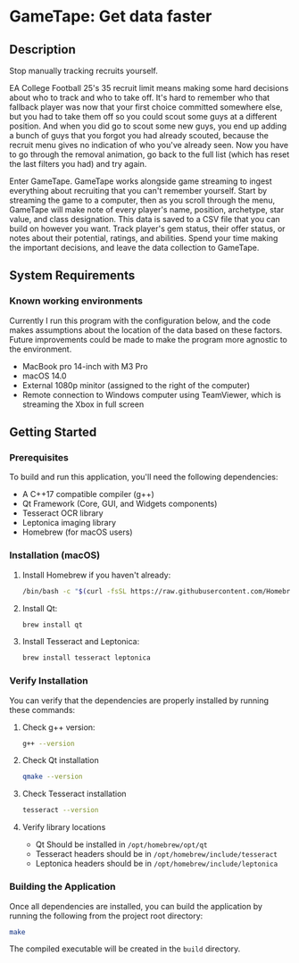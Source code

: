 # GameTape: Get data faster

## Description

Stop manually tracking recruits yourself.

EA College Football 25's 35 recruit limit means making some hard decisions about who to track and who to take off. It's hard to remember who that fallback player was now that your first choice committed somewhere else, but you had to take them off so you could scout some guys at a different position. And when you did go to scout some new guys, you end up adding a bunch of guys that you forgot you had already scouted, because the recruit menu gives no indication of who you've already seen. Now you have to go through the removal animation, go back to the full list (which has reset the last filters you had) and try again.

Enter GameTape. GameTape works alongside game streaming to ingest everything about recruiting that you can't remember yourself. Start by streaming the game to a computer, then as you scroll through the menu, GameTape will make note of every player's name, position, archetype, star value, and class designation. This data is saved to a CSV file that you can build on however you want. Track player's gem status, their offer status, or notes about their potential, ratings, and abilities. Spend your time making the important decisions, and leave the data collection to GameTape.

## System Requirements

### Known working environments
Currently I run this program with the configuration below, and the code makes assumptions about the location of the data based on these factors. Future improvements could be made to make the program more agnostic to the environment.
- MacBook pro 14-inch with M3 Pro
- macOS 14.0
- External 1080p minitor (assigned to the right of the computer)
- Remote connection to Windows computer using TeamViewer, which is streaming the Xbox in full screen

## Getting Started

### Prerequisites

To build and run this application, you'll need the following dependencies:

* A C++17 compatible compiler (g++)
* Qt Framework (Core, GUI, and Widgets components)
* Tesseract OCR library
* Leptonica imaging library
* Homebrew (for macOS users)

### Installation (macOS)

1. Install Homebrew if you haven't already:

    ```bash
    /bin/bash -c "$(curl -fsSL https://raw.githubusercontent.com/Homebrew/install/HEAD/install.sh)"
    ```

2. Install Qt:

    ```bash
    brew install qt
    ```

3. Install Tesseract and Leptonica:

    ```bash
    brew install tesseract leptonica
    ```

### Verify Installation

You can verify that the dependencies are properly installed by running these commands:

1. Check g++ version:

    ```bash
    g++ --version
    ```

2. Check Qt installation

    ```bash
    qmake --version
    ```

3. Check Tesseract installation

    ```bash
    tesseract --version
    ```

4. Verify library locations
    * Qt Should be installed in `/opt/homebrew/opt/qt`
    * Tesseract headers should be in `/opt/homebrew/include/tesseract`
    * Leptonica headers should be in `/opt/homebrew/include/leptonica`

### Building the Application

Once all dependencies are installed, you can build the application by running the following from the project root directory:

```bash
make
```

The compiled executable will be created in the `build` directory.

